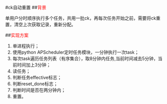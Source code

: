 #ck自动重置
##<font color=red>背景</font>

单用户分时顺序执行多个任务，共用一批ck，再每次任务开始之前，需要将ck重置，清空上次获取记录，重新分配。

##<font color=red>实现方案</font>

1. 单进程执行；
2. 使用python APScheduler定时任务模块，一分钟执行一次task；
3. 每次task遍历任务列表（有序集合），取8分钟内任务,当前时间减去5分钟，当前时间加上3分钟；
4. 读任务；
5. 判断任务effective标志；
6. 判断reset_done标志；
7. 判断时间是否在两分钟内；
8. 重置。
